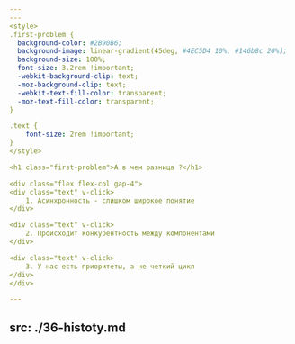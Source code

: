 ```yaml
---
---
<style>
.first-problem {
  background-color: #2B90B6;
  background-image: linear-gradient(45deg, #4EC5D4 10%, #146b8c 20%);
  background-size: 100%;
  font-size: 3.2rem !important;
  -webkit-background-clip: text;
  -moz-background-clip: text;
  -webkit-text-fill-color: transparent;
  -moz-text-fill-color: transparent;
}

.text {
    font-size: 2rem !important;
}
</style>

<h1 class="first-problem">А в чем разница ?</h1>

<div class="flex flex-col gap-4">
<div class="text" v-click>
    1. Асинхронность - слишком широкое понятие
</div>

<div class="text" v-click>
    2. Происходит конкурентность между компонентами
</div>

<div class="text" v-click>
    3. У нас есть приоритеты, а не четкий цикл
</div>
</div>

---
```

src: ./36-histoty.md
---
